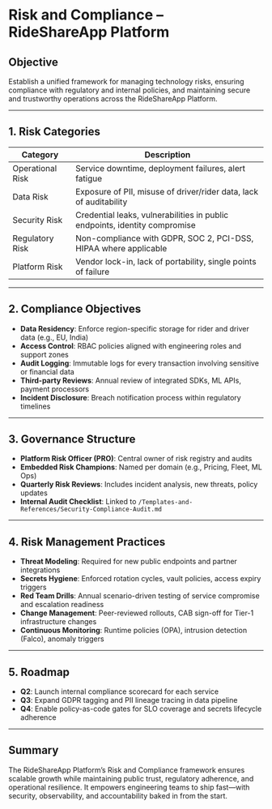 # Risk and Compliance – RideShareApp Platform

## Objective
Establish a unified framework for managing technology risks, ensuring compliance with regulatory and internal policies, and maintaining secure and trustworthy operations across the RideShareApp Platform.

---

## 1. Risk Categories
| Category            | Description                                                                 |
|---------------------|-----------------------------------------------------------------------------|
| Operational Risk    | Service downtime, deployment failures, alert fatigue                       |
| Data Risk           | Exposure of PII, misuse of driver/rider data, lack of auditability         |
| Security Risk       | Credential leaks, vulnerabilities in public endpoints, identity compromise |
| Regulatory Risk     | Non-compliance with GDPR, SOC 2, PCI-DSS, HIPAA where applicable           |
| Platform Risk       | Vendor lock-in, lack of portability, single points of failure              |

---

## 2. Compliance Objectives
- **Data Residency**: Enforce region-specific storage for rider and driver data (e.g., EU, India)
- **Access Control**: RBAC policies aligned with engineering roles and support zones
- **Audit Logging**: Immutable logs for every transaction involving sensitive or financial data
- **Third-party Reviews**: Annual review of integrated SDKs, ML APIs, payment processors
- **Incident Disclosure**: Breach notification process within regulatory timelines

---

## 3. Governance Structure
- **Platform Risk Officer (PRO)**: Central owner of risk registry and audits
- **Embedded Risk Champions**: Named per domain (e.g., Pricing, Fleet, ML Ops)
- **Quarterly Risk Reviews**: Includes incident analysis, new threats, policy updates
- **Internal Audit Checklist**: Linked to `/Templates-and-References/Security-Compliance-Audit.md`

---

## 4. Risk Management Practices
- **Threat Modeling**: Required for new public endpoints and partner integrations
- **Secrets Hygiene**: Enforced rotation cycles, vault policies, access expiry triggers
- **Red Team Drills**: Annual scenario-driven testing of service compromise and escalation readiness
- **Change Management**: Peer-reviewed rollouts, CAB sign-off for Tier-1 infrastructure changes
- **Continuous Monitoring**: Runtime policies (OPA), intrusion detection (Falco), anomaly triggers

---

## 5. Roadmap
- **Q2**: Launch internal compliance scorecard for each service
- **Q3**: Expand GDPR tagging and PII lineage tracing in data pipeline
- **Q4**: Enable policy-as-code gates for SLO coverage and secrets lifecycle adherence

---

## Summary
The RideShareApp Platform’s Risk and Compliance framework ensures scalable growth while maintaining public trust, regulatory adherence, and operational resilience. It empowers engineering teams to ship fast—with security, observability, and accountability baked in from the start.
